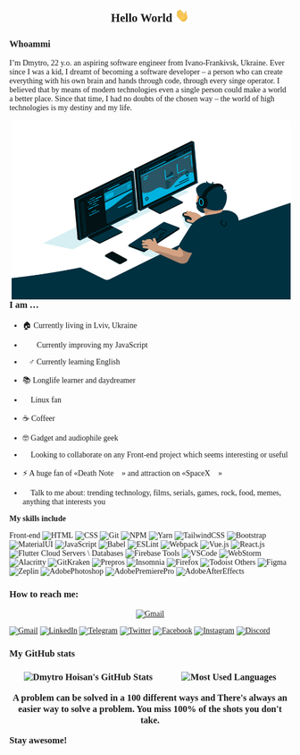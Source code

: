 <div style="font-family:cursive;">
<h2 style="text-align:center;">Hello World <img style="width:25px" src="https://github.com/san616mofo/san616mofo/blob/main/assets/waving-hand.gif?raw=true"></h2>

<h3>Whoammi</h3>
<p>I’m Dmytro, 22 y.o. an aspiring software engineer from Ivano-Frankivsk, Ukraine. Ever since I was a kid, I dreamt of becoming a software developer – a person who can create everything with his own brain and hands through code, through every singe operator. I believed that by means of modern technologies even a single person could make a world a better place. Since that time, I had no doubts of the chosen way – the world of high technologies is my destiny and my life.</p>

<img align="right" src="https://github.com/san616mofo/san616mofo/blob/main/assets/code-man.gif?raw=true" width="500px" height="320px" alt="code-man"/>

<h3>I am …</h3>

- 🏠 Currently living in Lviv, Ukraine
- 👨‍💻 Currently improving my JavaScript
- 🤦‍♂ Currently learning English
- 📚 Longlife learner and daydreamer
- 🐧 Linux fan
- ☕️ Сoffeer
- 🤓 Gadget and audiophile geek
- 👯 Looking to collaborate on any Front-end project which seems interesting or useful
- ⚡️ A huge fan of «Death Note 🍎» and attraction on «SpaceX 🚀»

- 💬 Talk to me about: trending technology, films, serials, games, rock, food, memes, anything that interests you

**My skills include**

Front-end
![HTML](https://img.shields.io/badge/-HTML-090909?style=for-the-badge&logo=HTML5&logoColor=dd4b25)
![CSS](https://img.shields.io/badge/-CSS-090909?style=for-the-badge&logo=CSS3&logoColor=254bdd)
![Git](https://img.shields.io/badge/-Git-090909?style=for-the-badge&logo=Git&logoColor=e94e31)
![NPM](https://img.shields.io/badge/-NPM-090909?style=for-the-badge&logo=NPM&logoColor=c53635)
![Yarn](https://img.shields.io/badge/-Yarn-090909?style=for-the-badge&logo=Yarn&logoColor=2b8ab5)
![TailwindCSS](https://img.shields.io/badge/-Tailwind%20CSS-090909?style=for-the-badge&logo=Tailwind-CSS&logoColor=4aacae)
![Bootstrap](https://img.shields.io/badge/-Bootstrap-090909?style=for-the-badge&logo=Bootstrap&logoColor=8210f5)
![MaterialUI](https://img.shields.io/badge/-Material%E2%80%90UI-090909?style=for-the-badge&logo=Material-UI&logoColor=00abf7)
![JavaScript](https://img.shields.io/badge/-JavaScript-090909?style=for-the-badge&logo=JavaScript&logoColor=efd81d)
![Babel](https://img.shields.io/badge/-Babel-090909?style=for-the-badge&logo=Babel&logoColor=f1d53c)
![ESLint](https://img.shields.io/badge/-ESLint-090909?style=for-the-badge&logo=ESLint&logoColor=4930bd)
![Webpack](https://img.shields.io/badge/-Webpack-090909?style=for-the-badge&logo=Webpack&logoColor=8acef2)
![Vue.js](https://img.shields.io/badge/-Vue%2Ejs-090909?style=for-the-badge&logo=Vue%2Ejs&logoColor=3fb27f)
![React.js](https://img.shields.io/badge/-React%2Ejs-090909?style=for-the-badge&logo=React&logoColor=61dafb)
![Flutter](https://img.shields.io/badge/-Flutter-090909?style=for-the-badge&logo=Flutter&logoColor=51bff0)
Cloud Servers \ Databases
![Firebase](https://img.shields.io/badge/-Firebase-090909?style=for-the-badge&logo=Firebase&logoColor=f7c52b)
Tools
![VSCode](https://img.shields.io/badge/-Visual%20Studio%20Code-090909?style=for-the-badge&logo=Visual-Studio-Code&logoColor=23aaf2)
![WebStorm](https://img.shields.io/badge/-WebStorm-090909?style=for-the-badge&logo=WebStorm&logoColor=00ced8)
![Alacritty](https://img.shields.io/badge/-Alacritty-090909?style=for-the-badge&logo=GNU-Bash&logoColor=f76e00)
![GitKraken](https://img.shields.io/badge/-GitKraken-090909?style=for-the-badge&logo=GitKraken&logoColor=149085)
![Prepros](https://img.shields.io/badge/-Prepros-090909?style=for-the-badge&logo=Wolfram&logoColor=24cbe4)
![Insomnia](https://img.shields.io/badge/-Insomnia-090909?style=for-the-badge&logo=Insomnia&logoColor=6a59c7)
![Firefox](https://img.shields.io/badge/-Firefox-090909?style=for-the-badge&logo=Firefox-Browser&logoColor=d85e25)
![Todoist](https://img.shields.io/badge/-Todoist-090909?style=for-the-badge&logo=Todoist&logoColor=e44331)
Others
![Figma](https://img.shields.io/badge/-Figma-090909?style=for-the-badge&logo=Figma&logoColor=f24d18)
![Zeplin](https://img.shields.io/badge/-Zeplin-090909?style=for-the-badge&logo=Azure-Pipelines&logoColor=fdbd39)
![AdobePhotoshop](https://img.shields.io/badge/-Photoshop-090909?style=for-the-badge&logo=Adobe-Photoshop&logoColor=31a8ff)
![AdobePremierePro](https://img.shields.io/badge/-Premiere%20Pro-090909?style=for-the-badge&logo=Adobe-Premiere-Pro&logoColor=e575ff)
![AdobeAfterEffects](https://img.shields.io/badge/-After%20Effects-090909?style=for-the-badge&logo=Adobe-After-Effects&logoColor=cd9fff)

### How to reach me:

<div  align="center">
  <a href="https://www.fiverr.com/oussama700" target="_blank">
    <img src="https://img.shields.io/badge/-Gmail-090909.svg?&style=for-the-badge&logo=Gmail&logoColor=d54537" alt="Gmail">
  </a>
</div>

[![Gmail](https://img.shields.io/badge/-Gmail-090909?style=for-the-badge&logo=Gmail&logoColor=d54537)](mailto:nahtvandler@gmail.com)
[![LinkedIn](https://img.shields.io/badge/-LinkedIn-090909?style=for-the-badge&logo=LinkedIn&logoColor=0077b0)](https://www.linkedin.com/in/dmytro-hoisan-037478190)
[![Telegram](https://img.shields.io/badge/-Telegram-090909?style=for-the-badge&logo=Telegram&logoColor=30a4da)](https://t.me/sebitti)
[![Twitter](https://img.shields.io/badge/-Twitter-090909?style=for-the-badge&logo=Twitter&logoColor=3fa6da)](https://twitter.com/sebitti)
[![Facebook](https://img.shields.io/badge/-Facebook-090909?style=for-the-badge&logo=Facebook&logoColor=4064ac)](https://www.facebook.com/dh1010011010)
[![Instagram](https://img.shields.io/badge/-Instagram-090909?style=for-the-badge&logo=Instagram&logoColor=d21a47)](https://www.instagram.com/dmtr.san)
[![Discord](https://img.shields.io/badge/-Discord-090909?style=for-the-badge&logo=Discord&logoColor=7289da)](https://discordapp.com/users/429788828425781248)

<h3>My GitHub stats<h3>

<p align='center' style="display:flex; justify-content:space-around;">
  <img align="center" src="https://github-readme-stats.vercel.app/api?username=san616mofo&show_icons=true&count_private=true&theme=algolia&line_height=27" alt="Dmytro Hoisan's GitHub Stats"/>

  <img align="center" src="https://github-readme-stats.vercel.app/api/top-langs/?username=san616mofo&theme=algolia" alt="Most Used Languages"/>
</p>
<p align="center">
A problem can be solved in a 100 different ways and There's always an easier way to solve a problem.
You miss 100% of the shots you don't take.

Stay awesome!
</div>
